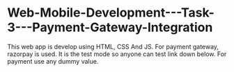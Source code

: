 # Web-Mobile-Development---Task-3---Payment-Gateway-Integration


This web app is develop using HTML, CSS And JS. 
For payment gateway, razorpay is used. It is the test mode so anyone can test link down below. 
For payment use any dummy value.

